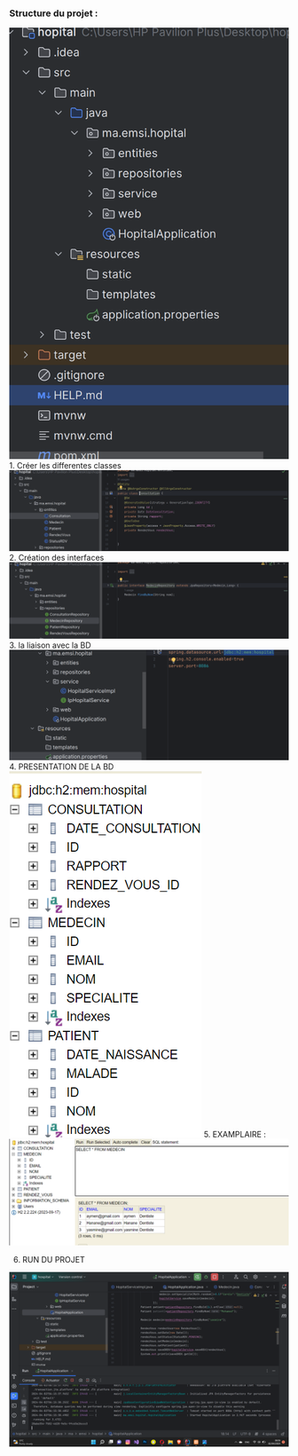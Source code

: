 <h3>Structure du projet : </h3>
<img src="Capture/Capture1.png" alt="Structure du projet">
1. Créer les differentes classes<br>
   <img src="Capture/Capture2.png" alt="Structure du projet">
2. Création des interfaces <br>
   <img src="Capture/Capture3.png" alt="Structure du projet">
3. la liaison avec la BD<br>
   <img src="Capture/Capture4.png" alt="Structure du projet">
4. PRESENTATION DE LA BD<br>
   <img src="Capture/Capture5.png" alt="Structure du projet">
5. EXAMPLAIRE :<br>
   <img src="Capture/Capture6.png" alt="Structure du projet">

6. RUN DU PROJET<br>
<img src="Capture/Capture7.png" alt="Structure du projet">

